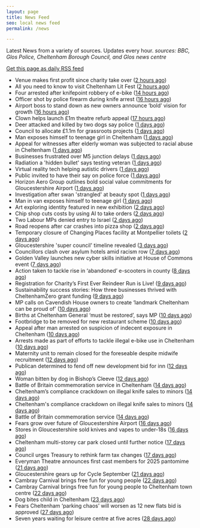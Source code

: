 ```yaml
---
layout: page
title: News Feed
seo: local news feed
permalink: /news

---
```


Latest News from a variety of sources. Updates every hour.
_sources: BBC, Glos Police, Cheltenham Borough Council, and Glos news centre_

[Get this page as daily RSS feed](/daily.rss)

<!-- news_marker starts -->
- Venue makes first profit since charity take over ([2 hours ago](https://www.bbc.com/news/articles/c4gjngg8w1po?at_medium=RSS&at_campaign=rss))
- All you need to know to visit Cheltenham Lit Fest ([2 hours ago](https://www.bbc.com/news/articles/cdxqn2rpzn1o?at_medium=RSS&at_campaign=rss))
- Four arrested after knifepoint robbery of e-bike ([14 hours ago](https://www.bbc.com/news/articles/c1dqnvr2z3wo?at_medium=RSS&at_campaign=rss))
- Officer shot by police firearm during knife arrest ([16 hours ago](https://www.bbc.com/news/articles/cly68pppne7o?at_medium=RSS&at_campaign=rss))
- Airport boss to stand down as new owners announce ‘bold’ vision for growth ([16 hours ago](https://gloucesternewscentre.co.uk/airport-boss-to-stand-down-as-new-owners-announce-bold-vision-for-growth/))
- Clown helps launch £1m theatre refurb appeal ([17 hours ago](https://www.bbc.com/news/articles/cvgr4815ln4o?at_medium=RSS&at_campaign=rss))
- Deer attacked and killed by two dogs say police ([1 days ago](https://www.bbc.com/news/articles/cq5j3plv9qjo?at_medium=RSS&at_campaign=rss))
- Council to allocate £1.1m for grassroots projects ([1 days ago](https://gloucesternewscentre.co.uk/council-to-allocate-1-1m-for-grassroots-projects/))
- Man exposes himself to teenage girl in Cheltenham ([1 days ago](https://gloucesternewscentre.co.uk/man-exposes-himself-to-teenage-girl-in-cheltenham/))
- Appeal for witnesses after elderly woman was subjected to racial abuse in Cheltenham ([1 days ago](https://gloucesternewscentre.co.uk/appeal-for-witnesses-after-elderly-woman-was-subjected-to-racial-abuse-in-cheltenham/))
- Businesses frustrated over M5 junction delays ([1 days ago](https://www.bbc.com/news/articles/cn0rz480gklo?at_medium=RSS&at_campaign=rss))
- Radiation a 'hidden bullet' says testing veteran ([1 days ago](https://www.bbc.com/news/articles/cm2d3krpm1no?at_medium=RSS&at_campaign=rss))
- Virtual reality tech helping autistic drivers ([1 days ago](https://www.bbc.com/news/articles/c62l833z620o?at_medium=RSS&at_campaign=rss))
- Public invited to have their say on police force ([1 days ago](https://www.bbc.com/news/articles/crl50k7ez51o?at_medium=RSS&at_campaign=rss))
- Horizon Aero Group outlines bold social value commitments for Gloucestershire Airport ([1 days ago](https://www.cheltenham.gov.uk/news/article/3050/horizon_aero_group_outlines_bold_social_value_commitments_for_gloucestershire_airport))
- Investigation after swan 'strangled' at beauty spot ([1 days ago](https://www.bbc.com/news/articles/cp8j6v55kejo?at_medium=RSS&at_campaign=rss))
- Man in van exposes himself to teenage girl ([1 days ago](https://www.bbc.com/news/articles/crl50kgeg4do?at_medium=RSS&at_campaign=rss))
- Art exploring identity featured in new exhibition ([2 days ago](https://www.bbc.com/news/articles/ckgy9exj7g9o?at_medium=RSS&at_campaign=rss))
- Chip shop cuts costs by using AI to take orders ([2 days ago](https://www.bbc.com/news/articles/c62lqve087zo?at_medium=RSS&at_campaign=rss))
- Two Labour MPs denied entry to Israel ([2 days ago](https://www.bbc.com/news/articles/cge2gweqzjno?at_medium=RSS&at_campaign=rss))
- Road reopens after car crashes into pizza shop ([2 days ago](https://www.bbc.com/news/articles/c8xrgwr1zl2o?at_medium=RSS&at_campaign=rss))
- Temporary closure of Changing Places facility at Montpellier toilets ([2 days ago](https://www.cheltenham.gov.uk/news/article/3048/temporary_closure_of_changing_places_facility_at_montpellier_toilets))
- Gloucestershire 'super council' timeline revealed ([3 days ago](https://www.bbc.com/news/articles/ce32ndr356vo?at_medium=RSS&at_campaign=rss))
- Councillors clash over asylum hotels amid racism row ([7 days ago](https://gloucesternewscentre.co.uk/councillors-clash-over-asylum-hotels-amid-racism-row/))
- Golden Valley launches new cyber skills initiative at  House of Commons event ([7 days ago](https://www.cheltenham.gov.uk/news/article/3047/golden_valley_launches_new_cyber_skills_initiative_at_house_of_commons_event))
- Action taken to tackle rise in ‘abandoned’ e-scooters in county ([8 days ago](https://gloucesternewscentre.co.uk/action-taken-to-tackle-rise-in-abandoned-e-scooters-in-county/))
- Registration for Charity’s First Ever Reindeer Run is Live! ([9 days ago](https://gloucesternewscentre.co.uk/registration-for-charitys-first-ever-reindeer-run-is-live/))
- Sustainability success stories: How three businesses thrived with CheltenhamZero grant funding ([9 days ago](https://www.cheltenham.gov.uk/news/article/3046/sustainability_success_stories_how_three_businesses_thrived_with_cheltenhamzero_grant_funding))
- MP calls on Cavendish House owners to create ‘landmark Cheltenham can be proud of’ ([10 days ago](https://gloucesternewscentre.co.uk/mp-calls-on-cavendish-house-owners-to-create-landmark-cheltenham-can-be-proud-of/))
- Births at Cheltenham General ‘must be restored’, says MP ([10 days ago](https://gloucesternewscentre.co.uk/births-at-cheltenham-general-must-be-restored-says-mp/))
- Footbridge to be removed for new restaurant scheme ([10 days ago](https://gloucesternewscentre.co.uk/footbridge-to-be-removed-for-new-restaurant-scheme/))
- Appeal after man arrested on suspicion of indecent exposure in Cheltenham ([10 days ago](https://gloucesternewscentre.co.uk/appeal-after-man-arrested-on-suspicion-of-indecent-exposure-in-cheltenham/))
- Arrests made as part of efforts to tackle illegal e-bike use in Cheltenham ([10 days ago](https://gloucesternewscentre.co.uk/arrests-made-as-part-of-efforts-to-tackle-illegal-e-bike-use-in-cheltenham/))
- Maternity unit to remain closed for the foreseable despite midwife recruitment ([12 days ago](https://gloucesternewscentre.co.uk/maternity-unit-to-remain-closed-for-the-foreseable-despite-midwife-recruitment/))
- Publican determined to fend off new development bid for inn ([12 days ago](https://gloucesternewscentre.co.uk/publican-determined-to-fend-off-new-development-bid-for-inn/))
- Woman bitten by dog in Bishop’s Cleeve ([12 days ago](https://gloucesternewscentre.co.uk/woman-bitten-by-dog-in-bishops-cleeve/))
- Battle of Britain commemoration service in Cheltenham ([14 days ago](https://gloucesternewscentre.co.uk/battle-of-britain-commemoration-service-in-cheltenham/))
- Cheltenham’s compliance crackdown on illegal knife sales to minors ([14 days ago](https://gloucesternewscentre.co.uk/cheltenhams-compliance-crackdown-on-illegal-knife-sales-to-minors/))
- Cheltenham's compliance crackdown on illegal knife sales to minors ([14 days ago](https://www.cheltenham.gov.uk/news/article/3045/cheltenhams_compliance_crackdown_on_illegal_knife_sales_to_minors))
- Battle of Britain commemoration service ([14 days ago](https://www.cheltenham.gov.uk/news/article/3044/battle_of_britain_commemoration_service))
- Fears grow over future of Gloucestershire Airport ([16 days ago](https://gloucesternewscentre.co.uk/fears-grow-over-future-of-gloucestershire-airport/))
- Stores in Gloucestershire sold knives and vapes to under-18s ([16 days ago](https://gloucesternewscentre.co.uk/stores-in-gloucestershire-sold-knives-and-vapes-to-under-18s/))
- Cheltenham multi-storey car park closed until further notice ([17 days ago](https://gloucesternewscentre.co.uk/cheltenham-multi-storey-car-park-closed-until-further-notice/))
- Council urges Treasury to rethink farm tax changes ([17 days ago](https://www.bbc.co.uk/sounds/play/p0m063k7?at_medium=RSS&at_campaign=rss))
- Everyman Theatre announces first cast members for 2025 pantomime ([21 days ago](https://gloucesternewscentre.co.uk/everyman-theatre-announces-first-cast-members-for-2025-pantomime/))
- Gloucestershire gears up for Cycle September ([21 days ago](https://gloucesternewscentre.co.uk/gloucestershire-gears-up-for-cycle-september/))
- Cambray Carnival brings free fun for young people ([22 days ago](https://gloucesternewscentre.co.uk/cambray-carnival-brings-free-fun-for-young-people/))
- Cambray Carnival brings free fun for young people to Cheltenham town centre ([22 days ago](https://www.cheltenham.gov.uk/news/article/3043/cambray_carnival_brings_free_fun_for_young_people_to_cheltenham_town_centre))
- Dog bites child in Cheltenham ([23 days ago](https://gloucesternewscentre.co.uk/dog-bites-child-in-cheltenham/))
- Fears Cheltenham ‘parking chaos’ will worsen as 12 new flats bid is approved ([27 days ago](https://gloucesternewscentre.co.uk/fears-cheltenham-parking-chaos-will-worsen-as-12-new-flats-bid-is-approved/))
- Seven years waiting for leisure centre at five acres ([28 days ago](https://www.bbc.co.uk/sounds/play/p0ly5g42?at_medium=RSS&at_campaign=rss))

<!-- news_marker ends -->
